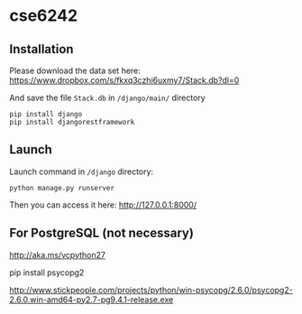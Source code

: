 # cse6242


## Installation
Please download the data set here: 
https://www.dropbox.com/s/fkxq3czhi6uxmy7/Stack.db?dl=0

And save the file ```Stack.db``` in ```/django/main/``` directory


```
pip install django
pip install djangorestframework
```


## Launch

Launch command in ```/django``` directory:
```
python manage.py runserver
```
Then you can access it here: http://127.0.0.1:8000/


## For PostgreSQL (not necessary)

http://aka.ms/vcpython27

pip install psycopg2

http://www.stickpeople.com/projects/python/win-psycopg/2.6.0/psycopg2-2.6.0.win-amd64-py2.7-pg9.4.1-release.exe